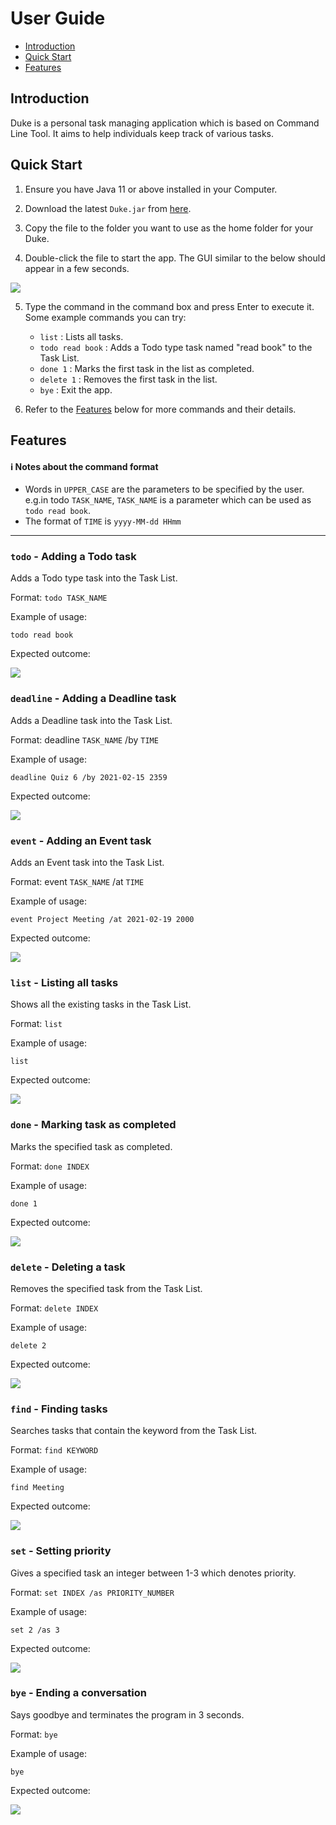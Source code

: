 # User Guide

* [Introduction](#introduction)
* [Quick Start](#quick-start)
* [Features](#features)

<a name="introduction"></a>
## Introduction
Duke is a personal task managing application which is based on Command Line Tool. 
It aims to help individuals keep track of various tasks.

<a name="quick_start"></a>
## Quick Start
1. Ensure you have Java 11 or above installed in your Computer. 

2. Download the latest `Duke.jar` from [here](https://github.com/ljhgab/ip/releases).

3. Copy the file to the folder you want to use as the home folder for your Duke.

4. Double-click the file to start the app. The GUI similar to the below should appear in a few seconds.

![](images/startwindow.png)

5. Type the command in the command box and press Enter to execute it.
   Some example commands you can try:
   * `list` : Lists all tasks.
    * `todo read book` : Adds a Todo type task named "read book" to the Task List.
    * `done 1` : Marks the first task in the list as completed.
    * `delete 1` : Removes the first task in the list.
    * `bye` : Exit the app.
    
6. Refer to the [Features](#Features) below for more commands and their details. 

<a name="features"></a>
## Features 

#### ℹ️ Notes about the command format
* Words in `UPPER_CASE` are the parameters to be specified by the user.
e.g.in todo `TASK_NAME`, `TASK_NAME` is a parameter which can be used as `todo read book`.
* The format of `TIME` is `yyyy-MM-dd HHmm` 

---
### `todo` - Adding a Todo task
Adds a Todo type task into the Task List.

Format: `todo TASK_NAME`

Example of usage:

`todo read book`

Expected outcome:

![](images/todoexample.png)

### `deadline` - Adding a Deadline task

Adds a Deadline task into the Task List.

Format: deadline `TASK_NAME` /by `TIME`

Example of usage: 

`deadline Quiz 6 /by 2021-02-15 2359`

Expected outcome:

![](images/deadlineexample.png)

### `event` - Adding an Event task

Adds an Event task into the Task List.

Format: event `TASK_NAME` /at `TIME`

Example of usage:

`event Project Meeting /at 2021-02-19 2000`

Expected outcome:

![](images/eventexample.png)


### `list` - Listing all tasks

Shows all the existing tasks in the Task List.

Format: `list`

Example of usage:

`list`

Expected outcome:

![](images/listexample.png)

### `done` - Marking task as completed

Marks the specified task as completed.

Format: `done INDEX`

Example of usage:

`done 1`

Expected outcome:

![](images/doneexample.png)

### `delete` - Deleting a task

Removes the specified task from the Task List.

Format: `delete INDEX`

Example of usage:

`delete 2`

Expected outcome:

![](images/deleteexample.png)

### `find` - Finding tasks

Searches tasks that contain the keyword from the Task List.

Format: `find KEYWORD`

Example of usage:

`find Meeting`

Expected outcome:

![](images/findexample.png)

### `set` - Setting priority

Gives a specified task an integer between 1-3 which denotes priority.

Format: `set INDEX /as PRIORITY_NUMBER`

Example of usage:

`set 2 /as 3`

Expected outcome:

![](images/setexample.png)

### `bye` - Ending a conversation

Says goodbye and terminates the program in 3 seconds.

Format: `bye`

Example of usage:

`bye`

Expected outcome:

![](images/byeexample.png)
